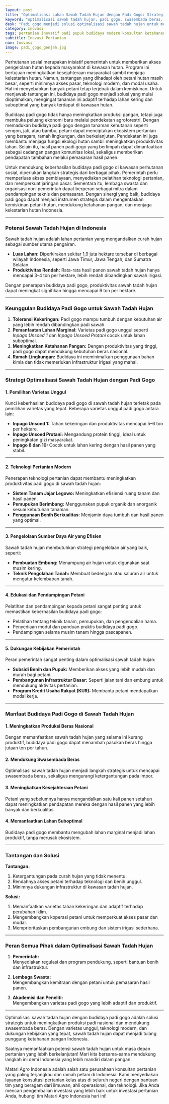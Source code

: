 ```yaml
---
layout: post
title: "Optimalisasi Lahan Sawah Tadah Hujan dengan Padi Gogo: Strategi Mencapai Swasembada Beras"
keyword: "optimalisasi sawah tadah hujan, padi gogo, swasembada beras, lahan kering, pertanian berkelanjutan, varietas unggul padi gogo, pertanian Indonesia, padi inpago, konsultan pertanian, pelatihan pertanian terpadu, PT Matari Agro Indonesia"
desk: "Padi gogo menjadi solusi optimalisasi sawah tadah hujan untuk meningkatkan produksi padi nasional. Simak strategi inovatif menuju swasembada beras melalui teknologi dan varietas unggul padi gogo"
category: Inovasi
tags: pertanian inovatif padi pupuk budidaya modern konsultan ketahanan pangan
subtitle: Inovasi Pertanian
nav: Inovasi
image: padi_gogo_genjah.jpg
---
```


Perhutanan sosial merupakan inisiatif pemerintah untuk memberikan akses pengelolaan hutan kepada masyarakat di kawasan hutan. Program ini bertujuan meningkatkan kesejahteraan masyarakat sambil menjaga kelestarian hutan. Namun, tantangan yang dihadapi oleh petani hutan masih besar, seperti minimnya akses pasar, teknologi modern, dan modal usaha. Hal ini menyebabkan banyak petani tetap terjebak dalam kemiskinan. Untuk menjawab tantangan ini, budidaya padi gogo menjadi solusi yang mulai dioptimalkan, mengingat tanaman ini adaptif terhadap lahan kering dan suboptimal yang banyak terdapat di kawasan hutan.  

Budidaya padi gogo tidak hanya meningkatkan produksi pangan, tetapi juga membuka peluang ekonomi baru melalui pendekatan agroforestri. Dengan memadukan budidaya padi gogo dengan tanaman kehutanan seperti sengon, jati, atau bambu, petani dapat menciptakan ekosistem pertanian yang beragam, ramah lingkungan, dan berkelanjutan. Pendekatan ini juga membantu menjaga fungsi ekologi hutan sambil meningkatkan produktivitas lahan. Selain itu, hasil panen padi gogo yang berlimpah dapat dimanfaatkan sebagai cadangan pangan komunitas lokal, sekaligus memberikan pendapatan tambahan melalui pemasaran hasil panen.  

Untuk mendukung keberhasilan budidaya padi gogo di kawasan perhutanan sosial, diperlukan langkah strategis dari berbagai pihak. Pemerintah perlu memperluas akses pembiayaan, menyediakan pelatihan teknologi pertanian, dan memperkuat jaringan pasar. Sementara itu, lembaga swasta dan organisasi non-pemerintah dapat berperan sebagai mitra dalam pendampingan teknis dan pemasaran. Dengan sinergi yang baik, budidaya padi gogo dapat menjadi instrumen strategis dalam mengentaskan kemiskinan petani hutan, mendukung ketahanan pangan, dan menjaga kelestarian hutan Indonesia.  

---

### **Potensi Sawah Tadah Hujan di Indonesia**  
Sawah tadah hujan adalah lahan pertanian yang mengandalkan curah hujan sebagai sumber utama pengairan.  
- **Luas Lahan:** Diperkirakan sekitar 1,9 juta hektare tersebar di berbagai wilayah Indonesia, seperti Jawa Timur, Jawa Tengah, dan Sumatra Selatan.  
- **Produktivitas Rendah:** Rata-rata hasil panen sawah tadah hujan hanya mencapai 3–4 ton per hektare, lebih rendah dibandingkan sawah irigasi.  

Dengan penerapan budidaya padi gogo, produktivitas sawah tadah hujan dapat meningkat signifikan hingga mencapai 6 ton per hektare.

---

### **Keunggulan Budidaya Padi Gogo untuk Sawah Tadah Hujan**  
1. **Toleransi Kekeringan:** Padi gogo mampu tumbuh dengan kebutuhan air yang lebih rendah dibandingkan padi sawah.  
2. **Pemanfaatan Lahan Marginal:** Varietas padi gogo unggul seperti *Inpago Unsoed 1* dan *Inpago Unsoed Protani* cocok untuk lahan suboptimal.  
3. **Meningkatkan Ketahanan Pangan:** Dengan produktivitas yang tinggi, padi gogo dapat mendukung kebutuhan beras nasional.  
4. **Ramah Lingkungan:** Budidaya ini meminimalkan penggunaan bahan kimia dan tidak memerlukan infrastruktur irigasi yang mahal.  

---

### **Strategi Optimalisasi Sawah Tadah Hujan dengan Padi Gogo**

#### **1. Pemilihan Varietas Unggul**  
Kunci keberhasilan budidaya padi gogo di sawah tadah hujan terletak pada pemilihan varietas yang tepat. Beberapa varietas unggul padi gogo antara lain:  
- **Inpago Unsoed 1:** Tahan kekeringan dan produktivitas mencapai 5–6 ton per hektare.  
- **Inpago Unsoed Protani:** Mengandung protein tinggi, ideal untuk peningkatan gizi masyarakat.  
- **Inpago 8 dan 10:** Cocok untuk lahan kering dengan hasil panen yang stabil.  

---

#### **2. Teknologi Pertanian Modern**  
Penerapan teknologi pertanian dapat membantu meningkatkan produktivitas padi gogo di sawah tadah hujan:  
- **Sistem Tanam Jajar Legowo:** Meningkatkan efisiensi ruang tanam dan hasil panen.  
- **Pemupukan Berimbang:** Menggunakan pupuk organik dan anorganik sesuai kebutuhan tanaman.  
- **Penggunaan Benih Berkualitas:** Menjamin daya tumbuh dan hasil panen yang optimal.  

---

#### **3. Pengelolaan Sumber Daya Air yang Efisien**  
Sawah tadah hujan membutuhkan strategi pengelolaan air yang baik, seperti:  
- **Pembuatan Embung:** Menampung air hujan untuk digunakan saat musim kering.  
- **Teknik Pengolahan Tanah:** Membuat bedengan atau saluran air untuk mengatur kelembapan tanah.  

---

#### **4. Edukasi dan Pendampingan Petani**  
Pelatihan dan pendampingan kepada petani sangat penting untuk memastikan keberhasilan budidaya padi gogo:  
- Pelatihan tentang teknik tanam, pemupukan, dan pengendalian hama.  
- Penyediaan modul dan panduan praktis budidaya padi gogo.  
- Pendampingan selama musim tanam hingga pascapanen.  

---

#### **5. Dukungan Kebijakan Pemerintah**  
Peran pemerintah sangat penting dalam optimalisasi sawah tadah hujan:  
- **Subsidi Benih dan Pupuk:** Memberikan akses yang lebih mudah dan murah bagi petani.  
- **Pembangunan Infrastruktur Dasar:** Seperti jalan tani dan embung untuk mendukung aktivitas pertanian.  
- **Program Kredit Usaha Rakyat (KUR):** Membantu petani mendapatkan modal kerja.  

---

### **Manfaat Budidaya Padi Gogo di Sawah Tadah Hujan**

#### **1. Meningkatkan Produksi Beras Nasional**  
Dengan memanfaatkan sawah tadah hujan yang selama ini kurang produktif, budidaya padi gogo dapat menambah pasokan beras hingga jutaan ton per tahun.  

#### **2. Mendukung Swasembada Beras**  
Optimalisasi sawah tadah hujan menjadi langkah strategis untuk mencapai swasembada beras, sekaligus mengurangi ketergantungan pada impor.  

#### **3. Meningkatkan Kesejahteraan Petani**  
Petani yang sebelumnya hanya mengandalkan satu kali panen setahun dapat meningkatkan pendapatan mereka dengan hasil panen yang lebih banyak dan berkualitas.  

#### **4. Memanfaatkan Lahan Suboptimal**  
Budidaya padi gogo membantu mengubah lahan marginal menjadi lahan produktif, tanpa merusak ekosistem.  

---

### **Tantangan dan Solusi**

**Tantangan:**  
1. Ketergantungan pada curah hujan yang tidak menentu.  
2. Rendahnya akses petani terhadap teknologi dan benih unggul.  
3. Minimnya dukungan infrastruktur di kawasan tadah hujan.  

**Solusi:**  
1. Memanfaatkan varietas tahan kekeringan dan adaptif terhadap perubahan iklim.  
2. Mengembangkan koperasi petani untuk memperkuat akses pasar dan modal.  
3. Memprioritaskan pembangunan embung dan sistem irigasi sederhana.  

---

### **Peran Semua Pihak dalam Optimalisasi Sawah Tadah Hujan**  

1. **Pemerintah:**  
Menyediakan regulasi dan program pendukung, seperti bantuan benih dan infrastruktur.  

2. **Lembaga Swasta:**  
Mengembangkan kemitraan dengan petani untuk pemasaran hasil panen.  

3. **Akademisi dan Peneliti:**  
Mengembangkan varietas padi gogo yang lebih adaptif dan produktif.  

---

Optimalisasi sawah tadah hujan dengan budidaya padi gogo adalah solusi strategis untuk meningkatkan produksi padi nasional dan mendukung swasembada beras. Dengan varietas unggul, teknologi modern, dan dukungan kebijakan yang tepat, sawah tadah hujan dapat menjadi tulang punggung ketahanan pangan Indonesia.  

Saatnya memanfaatkan potensi sawah tadah hujan untuk masa depan pertanian yang lebih berkelanjutan! Mari kita bersama-sama mendukung langkah ini demi Indonesia yang lebih mandiri dalam pangan.  

Matari Agro Indonesia adalah salah satu perusahaan konsultan pertanian yang paling terjangkau dan ramah petani di Indonesia. Kami menyediakan layanan konsultasi pertanian kelas atas di seluruh negeri dengan bantuan tim yang beragam dari ilmuwan, ahli operasional, dan teknologi. Jika Anda mencari pengembalian investasi yang lebih baik untuk investasi pertanian Anda, hubungi tim Matari Agro Indonesia hari ini!
